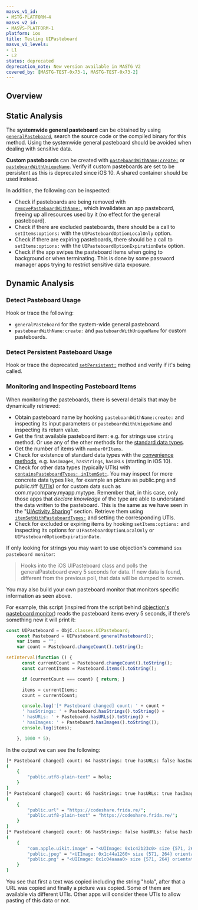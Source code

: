 ```yaml
---
masvs_v1_id:
- MSTG-PLATFORM-4
masvs_v2_id:
- MASVS-PLATFORM-1
platform: ios
title: Testing UIPasteboard
masvs_v1_levels:
- L1
- L2
status: deprecated
deprecation_note: New version available in MASTG V2
covered_by: [MASTG-TEST-0x73-1, MASTG-TEST-0x73-2]
---
```


## Overview

## Static Analysis

The **systemwide general pasteboard** can be obtained by using [`generalPasteboard`](https://developer.apple.com/documentation/uikit/uipasteboard/1622106-generalpasteboard?language=objc "UIPasteboard generalPasteboard"), search the source code or the compiled binary for this method. Using the systemwide general pasteboard should be avoided when dealing with sensitive data.

**Custom pasteboards** can be created with [`pasteboardWithName:create:`](https://developer.apple.com/documentation/uikit/uipasteboard/1622074-pasteboardwithname?language=objc "UIPasteboard pasteboardWithName:create:") or [`pasteboardWithUniqueName`](https://developer.apple.com/documentation/uikit/uipasteboard/1622087-pasteboardwithuniquename?language=objc "UIPasteboard pasteboardWithUniqueName"). Verify if custom pasteboards are set to be persistent as this is deprecated since iOS 10. A shared container should be used instead.

In addition, the following can be inspected:

- Check if pasteboards are being removed with [`removePasteboardWithName:`](https://developer.apple.com/documentation/uikit/uipasteboard/1622072-removepasteboardwithname?language=objc "UIPasteboard removePasteboardWithName:"), which invalidates an app pasteboard, freeing up all resources used by it (no effect for the general pasteboard).
- Check if there are excluded pasteboards, there should be a call to `setItems:options:` with the `UIPasteboardOptionLocalOnly` option.
- Check if there are expiring pasteboards, there should be a call to `setItems:options:` with the `UIPasteboardOptionExpirationDate` option.
- Check if the app swipes the pasteboard items when going to background or when terminating. This is done by some password manager apps trying to restrict sensitive data exposure.

## Dynamic Analysis

### Detect Pasteboard Usage

Hook or trace the following:

- `generalPasteboard` for the system-wide general pasteboard.
- `pasteboardWithName:create:` and `pasteboardWithUniqueName` for custom pasteboards.

### Detect Persistent Pasteboard Usage

Hook or trace the deprecated [`setPersistent:`](https://developer.apple.com/documentation/uikit/uipasteboard/1622096-setpersistent?language=objc "UIPasteboard setPersistent:") method and verify if it's being called.

### Monitoring and Inspecting Pasteboard Items

When monitoring the pasteboards, there is several details that may be dynamically retrieved:

- Obtain pasteboard name by hooking `pasteboardWithName:create:` and inspecting its input parameters or `pasteboardWithUniqueName` and inspecting its return value.
- Get the first available pasteboard item: e.g. for strings use `string` method. Or use any of the other methods for the [standard data types](https://developer.apple.com/documentation/uikit/uipasteboard?language=objc#1654275 "Getting and Setting Pasteboard Items of Standard Data Types").
- Get the number of items with `numberOfItems`.
- Check for existence of standard data types with the [convenience methods](https://developer.apple.com/documentation/uikit/uipasteboard?language=objc#2107142 "Checking for Data Types on a Pasteboard"), e.g. `hasImages`, `hasStrings`, `hasURLs` (starting in iOS 10).
- Check for other data types (typically UTIs) with [`containsPasteboardTypes: inItemSet:`](https://developer.apple.com/documentation/uikit/uipasteboard/1622100-containspasteboardtypes?language=objc "UIPasteboard containsPasteboardTypes:inItemSet:"). You may inspect for more concrete data types like, for example an picture as public.png and public.tiff ([UTIs](http://web.archive.org/web/20190616231857/https://developer.apple.com/documentation/mobilecoreservices/uttype "MobileCoreServices UTType")) or for custom data such as com.mycompany.myapp.mytype. Remember that, in this case, only those apps that _declare knowledge_ of the type are able to understand the data written to the pasteboard. This is the same as we have seen in the "[UIActivity Sharing](../../../Document/0x06h-Testing-Platform-Interaction.md#uiactivity-sharing "UIActivity Sharing")" section. Retrieve them using [`itemSetWithPasteboardTypes:`](https://developer.apple.com/documentation/uikit/uipasteboard/1622071-itemsetwithpasteboardtypes?language=objc "UIPasteboard itemSetWithPasteboardTypes:") and setting the corresponding UTIs.
- Check for excluded or expiring items by hooking `setItems:options:` and inspecting its options for `UIPasteboardOptionLocalOnly` or `UIPasteboardOptionExpirationDate`.

If only looking for strings you may want to use objection's command `ios pasteboard monitor`:

> Hooks into the iOS UIPasteboard class and polls the generalPasteboard every 5 seconds for data. If new data is found, different from the previous poll, that data will be dumped to screen.

You may also build your own pasteboard monitor that monitors specific information as seen above.

For example, this script (inspired from the script behind [objection's pasteboard monitor](https://github.com/sensepost/objection/blob/b39ee53b5ba2e9a271797d2f3931d79c46dccfdb/agent/src/ios/pasteboard.ts "pasteboard.ts")) reads the pasteboard items every 5 seconds, if there's something new it will print it:

```javascript
const UIPasteboard = ObjC.classes.UIPasteboard;
    const Pasteboard = UIPasteboard.generalPasteboard();
    var items = "";
    var count = Pasteboard.changeCount().toString();

setInterval(function () {
      const currentCount = Pasteboard.changeCount().toString();
      const currentItems = Pasteboard.items().toString();

      if (currentCount === count) { return; }

      items = currentItems;
      count = currentCount;

      console.log('[* Pasteboard changed] count: ' + count +
      ' hasStrings: ' + Pasteboard.hasStrings().toString() +
      ' hasURLs: ' + Pasteboard.hasURLs().toString() +
      ' hasImages: ' + Pasteboard.hasImages().toString());
      console.log(items);

    }, 1000 * 5);
```

In the output we can see the following:

```bash
[* Pasteboard changed] count: 64 hasStrings: true hasURLs: false hasImages: false
(
    {
        "public.utf8-plain-text" = hola;
    }
)
[* Pasteboard changed] count: 65 hasStrings: true hasURLs: true hasImages: false
(
    {
        "public.url" = "https://codeshare.frida.re/";
        "public.utf8-plain-text" = "https://codeshare.frida.re/";
    }
)
[* Pasteboard changed] count: 66 hasStrings: false hasURLs: false hasImages: true
(
    {
        "com.apple.uikit.image" = "<UIImage: 0x1c42b23c0> size {571, 264} orientation 0 scale 1.000000";
        "public.jpeg" = "<UIImage: 0x1c44a1260> size {571, 264} orientation 0 scale 1.000000";
        "public.png" = "<UIImage: 0x1c04aaaa0> size {571, 264} orientation 0 scale 1.000000";
    }
)
```

You see that first a text was copied including the string "hola", after that a URL was copied and finally a picture was copied. Some of them are available via different UTIs. Other apps will consider these UTIs to allow pasting of this data or not.
